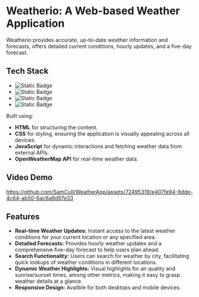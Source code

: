 # Weatherio: A Web-based Weather Application

Weatherio provides accurate, up-to-date weather information and forecasts, offers detailed current conditions, hourly updates, and a five-day forecast.

## Tech Stack

* ![Static Badge](https://img.shields.io/badge/HTML-red)
* ![Static Badge](https://img.shields.io/badge/CSS-blue)
* ![Static Badge](https://img.shields.io/badge/JAVASCRIPT-orange)
* ![Static Badge](https://img.shields.io/badge/OpenWeatherMapAPI-yellow)

Built using: 

- **HTML** for structuring the content.
- **CSS** for styling, ensuring the application is visually appealing across all devices.
- **JavaScript** for dynamic interactions and fetching weather data from external APIs.
- **OpenWeatherMap API** for real-time weather data.

## Video Demo


https://github.com/SamCull/WeatherApp/assets/72495319/e407fe94-8dde-4c64-ab50-6ac6a9d97e33



## Features

- **Real-time Weather Updates:** Instant access to the latest weather conditions for your current location or any specified area.
- **Detailed Forecasts:** Provides hourly weather updates and a comprehensive five-day forecast to help users plan ahead.
- **Search Functionality:** Users can search for weather by city, facilitating quick lookups of weather conditions in different locations.
- **Dynamic Weather Highlights:** Visual highlights for air quality and sunrise/sunset times, among other metrics, making it easy to grasp weather details at a glance.
- **Responsive Design:** Availble for both desktops and mobile devices.

